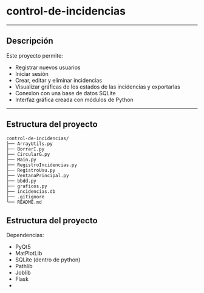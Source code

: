 # control-de-incidencias
---

## Descripción

Este proyecto permite:

- Registrar nuevos usuarios  
- Iniciar sesión  
- Crear, editar y eliminar incidencias  
- Visualizar gráficas de los estados de las incidencias y exportarlas
- Conexion con una base de datos SQLite  
- Interfaz gráfica creada con módulos de Python
---
## Estructura del proyecto

```text
control-de-incidencias/
├── ArrayUtils.py
├── BorrarI.py
├── CircularG.py
├── Main.py
├── RegistroIncidencias.py
├── RegistroUsu.py
├── VentanaPrincipal.py
├── bbdd.py
├── graficos.py
├── incidencias.db
├── .gitignore
└── README.md
```
## Estructura del proyecto

Dependencias:
* PyQt5
* MatPlotLib
* SQLite (dentro de python)
* Pathlib
* Joblib
* Flask
* 
